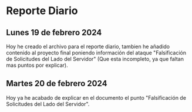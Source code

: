# Reporte Diario

## Lunes 19 de febrero 2024 <br>
Hoy he creado el archivo para el reporte diario, tambien he añadido contenido al proyecto final poniendo información del ataque "Falsificación de Solicitudes del Lado del Servidor" 
(Que esta incompleto, ya que faltan mas puntos por explicar).

## Martes 20 de febrero 2024 <br>
Hoy ya he acabado de explicar en el documento el punto "Falsificación de Solicitudes del Lado del Servidor".
